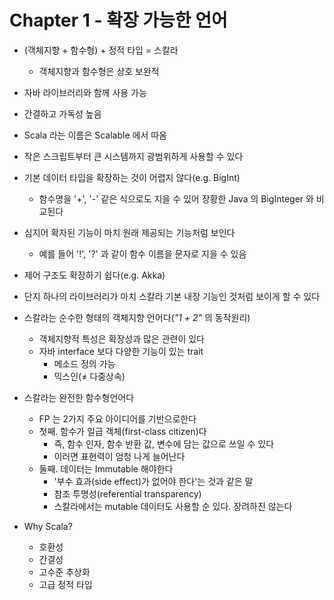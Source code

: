 # Chapter 1 - 확장 가능한 언어

* (객체지향 + 함수형) + 정적 타입 = 스칼라
  * 객체지향과 함수형은 상호 보완적
* 자바 라이브러리와 함께 사용 가능
* 간결하고 가독성 높음
* Scala 라는 이름은 Scalable 에서 따옴
* 작은 스크립트부터 큰 시스템까지 광범위하게 사용할 수 있다
* 기본 데이터 타입을 확장하는 것이 어렵지 않다(e.g. BigInt)
  * 함수명을 '+', '-' 같은 식으로도 지을 수 있어 장황한 Java 의 BigInteger 와 비교된다
* 심지어 확자된 기능이 마치 원래 제공되는 기능처럼 보인다
  * 예를 들어 '!', '?' 과 같이 함수 이름을 문자로 지을 수 있음
* 제어 구조도 확장하기 쉽다(e.g. Akka)
* 단지 하나의 라이브러리가 마치 스칼라 기본 내장 기능인 것처럼 보이게 할 수 있다
* 스칼라는 순수한 형태의 객체지향 언어다(_"1 + 2"_ 의 동작원리)
  * 객체지향적 특성은 확장성과 많은 관련이 있다
  * 자바 interface 보다 다양한 기능이 있는 trait
    * 메소드 정의 가능
    * 믹스인(≠ 다중상속)
* 스칼라는 완전한 함수형언어다
  * FP 는 2가지 주요 아이디어를 기반으로한다
  * 첫째. 함수가 일급 객체(first-class citizen)다
    * 즉, 함수 인자, 함수 반환 값, 변수에 담는 값으로 쓰일 수 있다
    * 이러면 표현력이 엄청 나게 늘어난다
  * 둘째. 데이터는 Immutable 해야한다
    * '부수 효과(side effect)가 없어야 한다'는 것과 같은 말
    * 참조 투명성(referential transparency)
    * 스칼라에서는 mutable 데이터도 사용할 순 있다. 장려하진 않는다
    
* Why Scala?
  * 호환성
  * 간결성
  * 고수준 추상화
  * 고급 정적 타입
  
